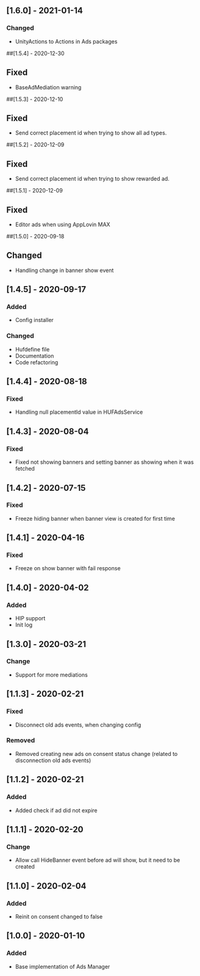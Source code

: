 ## [1.6.0] - 2021-01-14
### Changed
- UnityActions to Actions in Ads packages


##[1.5.4] - 2020-12-30
## Fixed
- BaseAdMediation warning


##[1.5.3] - 2020-12-10
## Fixed
- Send correct placement id when trying to show all ad types.


##[1.5.2] - 2020-12-09
## Fixed
- Send correct placement id when trying to show rewarded ad.


##[1.5.1] - 2020-12-09
## Fixed
- Editor ads when using AppLovin MAX


##[1.5.0] - 2020-09-18
## Changed
- Handling change in banner show event


## [1.4.5] - 2020-09-17
### Added
- Config installer

### Changed
- Hufdefine file
- Documentation
- Code refactoring


## [1.4.4] - 2020-08-18
### Fixed
- Handling null placementId value in HUFAdsService


## [1.4.3] - 2020-08-04
### Fixed
- Fixed not showing banners and setting banner as showing when it was fetched


## [1.4.2] - 2020-07-15
### Fixed
- Freeze hiding banner when banner view is created for first time


## [1.4.1] - 2020-04-16
### Fixed
- Freeze on show banner with fail response


## [1.4.0] - 2020-04-02
### Added
- HIP support
- Init log


## [1.3.0] - 2020-03-21
### Change
- Support for more mediations


## [1.1.3] - 2020-02-21
### Fixed
- Disconnect old ads events, when changing config

### Removed
- Removed creating new ads on consent status change (related to disconnection old ads events) 


## [1.1.2] - 2020-02-21
### Added
- Added check if ad did not expire


## [1.1.1] - 2020-02-20
### Change
- Allow call HideBanner event before ad will show, but it need to be created


## [1.1.0] - 2020-02-04
### Added
- Reinit on consent changed to false


## [1.0.0] - 2020-01-10
### Added
- Base implementation of Ads Manager
